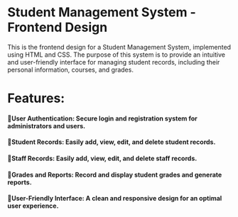 # Student Management System - Frontend Design


This is the frontend design for a Student Management System, implemented using HTML and CSS. The purpose of this system is to provide an intuitive and user-friendly interface for managing student records, including their personal information, courses, and grades.

# Features:

#### 🔹User Authentication: Secure login and registration system for administrators and users.

#### 🔹Student Records: Easily add, view, edit, and delete student records.

#### 🔹Staff Records: Easily add, view, edit, and delete staff records.

#### 🔹Grades and Reports: Record and display student grades and generate reports.

#### 🔹User-Friendly Interface: A clean and responsive design for an optimal user experience.
